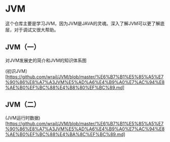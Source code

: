 # JVM

这个仓库主要是学习JVM，因为JVM是JAVA的灵魂。深入了解JVM可以更了解底层，对于调试又很大帮助。

## JVM（一）

对JVM发展史的简介和JVM的知识体系图

(初识JVM）
[https://github.com/wrail/JVM/blob/master/%E6%B7%B1%E5%85%A5%E7%90%86%E8%A7%A3JVM%E5%AD%A6%E4%B9%A0%E7%AC%94%E8%AE%B0%EF%BC%88%E4%B8%80%EF%BC%89.md]

## JVM（二）

(JVM运行时数据)[https://github.com/wrail/JVM/blob/master/%E6%B7%B1%E5%85%A5%E7%90%86%E8%A7%A3JVM%E5%AD%A6%E4%B9%A0%E7%AC%94%E8%AE%B0%EF%BC%88%E4%BA%8C%EF%BC%89.md]

